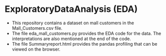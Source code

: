 # ExploratoryDataAnalysis (EDA)

- This repository contains a dataset on mall customers in the Mall_Customers.csv file.
- The file eda_mall_customers.py provides the EDA code for the data. The interpretations are also mentioned at the end of the code.
- The file Summaryreport.html provides the pandas profiling that can be viewed on the browser.
